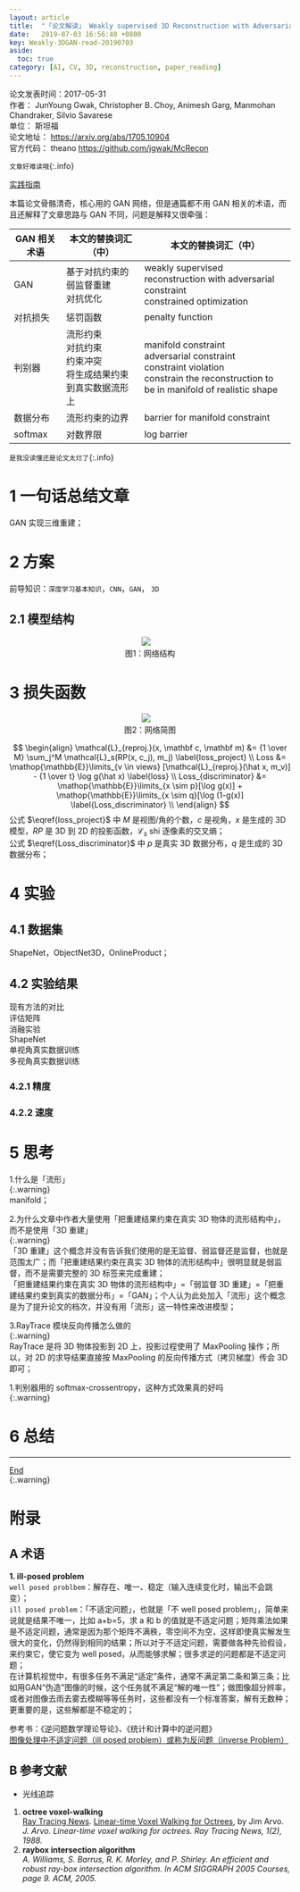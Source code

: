 ```yaml
---
layout: article
title:  "「论文解读」 Weakly supervised 3D Reconstruction with Adversarial Constraint"
date:   2019-07-03 16:56:40 +0800
key: Weakly-3DGAN-read-20190703
aside:
  toc: true
category: [AI, CV, 3D, reconstruction, paper_reading]
---
```

<span id='head'></span>   

>
论文发表时间：2017-05-31       
作者： JunYoung Gwak, Christopher B. Choy, Animesh Garg, Manmohan Chandraker, Silvio Savarese        
单位： 斯坦福           
论文地址： <https://arxiv.org/abs/1705.10904>  
官方代码： theano <https://github.com/jgwak/McRecon>   

`文章好难读哦`{:.info}   

[实践指南](/ai/cv/3d/reconstruction/paper_practice/2019/07/09/Weakly-supervised-3D-Reconstruction-with-Adversarial-Constraint-practice.html)    

本篇论文骨骼清奇，核心用的 GAN 网络，但是通篇都不用 GAN 相关的术语，而且还解释了文章思路与 GAN 不同，问题是解释又很牵强：    

| GAN 相关术语 | 本文的替换词汇（中） | 本文的替换词汇（中） |
| --- | --- | --- |
| GAN | 基于对抗约束的弱监督重建<br>对抗优化 | weakly supervised reconstruction with adversarial constraint<br>constrained optimization |
| 对抗损失 | 惩罚函数 | penalty function |
| 判别器 | 流形约束<br>对抗约束<br>约束冲突<br>将生成结果约束到真实数据流形上 |  manifold constraint<br>adversarial constraint<br>constraint violation<br>constrain the reconstruction to be in manifold of realistic shape |
| 数据分布 | 流形约束的边界 | barrier for manifold constraint |
| softmax | 对数界限 | log barrier |

`是我没读懂还是论文太烂了`{:.info}   

# 1 一句话总结文章
GAN 实现三维重建；   

# 2 方案
前导知识：`深度学习基本知识`，`CNN`，`GAN`， `3D`     

## 2.1 模型结构
<center class="half">
  <img src="/assets/images/cv_3d/3D_reconstruction/Weakly-3DGAN/net.png"/>&emsp;<br>图1：网络结构   
</center>

# 3 损失函数
<center class='half'>
  <img src="/assets/images/cv_3d/3D_reconstruction/Weakly-3DGAN/net_simple.png">&emsp;<br>图2：网络简图
</center>   

$$
\begin{align}
\mathcal{L}_{reproj.}(x, \mathbf c, \mathbf m) &= {1 \over M} \sum_j^M \mathcal{L}_s(RP(x, c_j), m_j) \label{loss_project} \\
Loss &= \mathop{\mathbb{E}}\limits_{v \in views} [\mathcal{L}_{reproj.}(\hat x, m_v)] - {1 \over t} \log g(\hat x) \label{loss} \\
Loss_{discriminator} &= \mathop{\mathbb{E}}\limits_{x \sim p}[\log g(x)] + \mathop{\mathbb{E}}\limits_{x \sim q}[\log (1-g(x)] \label{Loss_discriminator}  \\
\end{align}
$$
公式 $\eqref{loss_project}$ 中 $M$ 是视图/角的个数，$c$ 是视角，$x$ 是生成的 3D 模型，$RP$ 是 3D 到 2D 的投影函数，$\mathcal{L}_s$ shi 逐像素的交叉熵；    
公式 $\eqref{Loss_discriminator}$ 中 $p$ 是真实 3D 数据分布，$q$ 是生成的 3D 数据分布；    

# 4 实验
## 4.1 数据集
ShapeNet，ObjectNet3D，OnlineProduct；   

## 4.2 实验结果
现有方法的对比   
评估矩阵    
消融实验   
ShapeNet   
单视角真实数据训练   
多视角真实数据训练   


### 4.2.1 精度


### 4.2.2 速度


# 5 思考
1.什么是「流形」   
{:.warning}  
manifold；    

2.为什么文章中作者大量使用「把重建结果约束在真实 3D 物体的流形结构中」，而不是使用「3D 重建」   
{:.warning}  
「3D 重建」这个概念并没有告诉我们使用的是无监督、弱监督还是监督，也就是范围太广；而「把重建结果约束在真实 3D 物体的流形结构中」很明显就是弱监督，而不是需要完整的 3D 标签来完成重建；   
「把重建结果约束在真实 3D 物体的流形结构中」=「弱监督 3D 重建」=「把重建结果约束到真实的数据分布」=「GAN」；个人认为此处加入「流形」这个概念是为了提升论文的档次，并没有用「流形」这一特性来改进模型；     

3.RayTrace 模块反向传播怎么做的   
{:.warning}  
RayTrace 是将 3D 物体投影到 2D 上，投影过程使用了 MaxPooling 操作；所以，对 2D 的求导结果直接按 MaxPooling 的反向传播方式（拷贝梯度）传会 3D 即可；     

1.判别器用的 softmax-crossentropy，这种方式效果真的好吗   
{:.warning}  



# 6 总结



------------------
[End](#head)   
{:.warning}  


# 附录
## A 术语   
<span id='ill_posed'>**1. ill-posed problem**</span>   
`well posed problbem`：解存在、唯一、稳定（输入连续变化时，输出不会跳变）；    
`ill posed problem`：「不适定问题」，也就是「不 well posed problem」，简单来说就是结果不唯一，比如 a+b=5，求 a 和 b 的值就是不适定问题；矩阵乘法如果是不适定问题，通常是因为那个矩阵不满秩，零空间不为空，这样即使真实解发生很大的变化，仍然得到相同的结果；所以对于不适定问题，需要做各种先验假设，来约束它，使它变为 well posed，从而能够求解；很多求逆的问题都是不适定问题；   
在计算机视觉中，有很多任务不满足“适定”条件，通常不满足第二条和第三条；比如用GAN“伪造”图像的时候，这个任务就不满足“解的唯一性”；做图像超分辨率，或者对图像去雨去雾去模糊等等任务时，这些都没有一个标准答案，解有无数种；更重要的是，这些解都是不稳定的；   

参考书：《逆问题数学理论导论》、《统计和计算中的逆问题》   
[图像处理中不适定问题（ill posed problem）或称为反问题（inverse Problem）](http://blog.sina.com.cn/s/blog_6833a4df0100nne9.html)    

## B 参考文献
- 光线追踪   
1. **octree voxel-walking**  
[Ray Tracing News](http://graphics.stanford.edu/pub/Graphics/RTNews/html/rtnews2d.html). [Linear-time Voxel Walking for Octrees](http://graphics.stanford.edu/pub/Graphics/RTNews/html/rtnews2d.html#art5), by Jim Arvo.    
*J. Arvo. Linear-time voxel walking for octrees. Ray Tracing News, 1(2), 1988.*    
1. **raybox intersection algorithm**   
*A. Williams, S. Barrus, R. K. Morley, and P. Shirley. An efficient and robust ray-box intersection algorithm. In ACM SIGGRAPH 2005 Courses, page 9. ACM, 2005.*   
